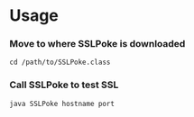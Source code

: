 # Usage

### Move to where SSLPoke is downloaded
`cd /path/to/SSLPoke.class`

### Call SSLPoke to test SSL
`java SSLPoke hostname port`
